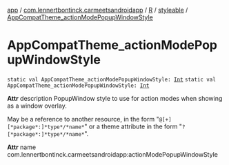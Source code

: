 [app](../../../index.md) / [com.lennertbontinck.carmeetsandroidapp](../../index.md) / [R](../index.md) / [styleable](index.md) / [AppCompatTheme_actionModePopupWindowStyle](./-app-compat-theme_action-mode-popup-window-style.md)

# AppCompatTheme_actionModePopupWindowStyle

`static val AppCompatTheme_actionModePopupWindowStyle: `[`Int`](https://kotlinlang.org/api/latest/jvm/stdlib/kotlin/-int/index.html)
`static val AppCompatTheme_actionModePopupWindowStyle: `[`Int`](https://kotlinlang.org/api/latest/jvm/stdlib/kotlin/-int/index.html)

**Attr**
description PopupWindow style to use for action modes when showing as a window overlay.

May be a reference to another resource, in the form "`@[+][*package*:]*type*/*name*`" or a theme attribute in the form "`?[*package*:]*type*/*name*`".

**Attr**
name com.lennertbontinck.carmeetsandroidapp:actionModePopupWindowStyle

